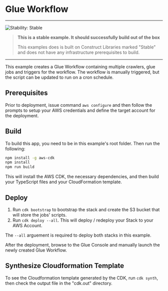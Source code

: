 # Glue Workflow
<!--BEGIN STABILITY BANNER-->
---

![Stability: Stable](https://img.shields.io/badge/stability-Stable-success.svg?style=for-the-badge)

> **This is a stable example. It should successfully build out of the box**
>
> This examples does is built on Construct Libraries marked "Stable" and does not have any infrastructure prerequisites to build.

---
<!--END STABILITY BANNER-->

This example creates a Glue Workflow containing multiple crawlers, glue jobs and triggers for the workflow.  The workflow is manually triggered, but the script can be updated to run on a cron schedule.

## Prerequisites
Prior to deployment, issue command `aws configure` and then follow the prompts to setup your AWS credentials and define the target account for the deployment.

## Build
To build this app, you need to be in this example's root folder. Then run the following:

```bash
npm install -g aws-cdk
npm install
npm run build
```

This will install the AWS CDK, the necessary dependencies, and then build your TypeScript files and your CloudFormation template.

## Deploy

1. Run `cdk bootstrap` to bootstrap the stack and create the S3 bucket that will store the jobs' scripts.  
2. Run `cdk deploy --all`. This will deploy / redeploy your Stack to your AWS Account. 

The `--all` arguement is required to deploy both stacks in this example. 

After the deployment, browse to the Glue Console and manually launch the newly created Glue Workflow.

## Synthesize Cloudformation Template

To see the Cloudformation template generated by the CDK, run `cdk synth`, then check the output file in the "cdk.out" directory.

